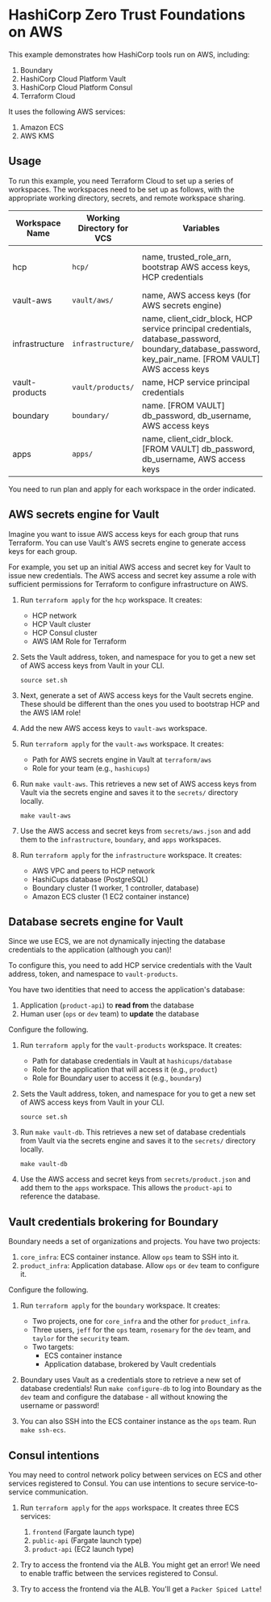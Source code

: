 # HashiCorp Zero Trust Foundations on AWS

This example demonstrates how HashiCorp tools run on AWS, including:

1. Boundary
1. HashiCorp Cloud Platform Vault
1. HashiCorp Cloud Platform Consul
1. Terraform Cloud

It uses the following AWS services:

1. Amazon ECS
1. AWS KMS

## Usage

To run this example, you need Terraform Cloud to set up a series of workspaces.
The workspaces need to be set up as follows, with the appropriate working directory, secrets,
and remote workspace sharing.

| Workspace Name | Working Directory for VCS | Variables | Remote State Sharing |
| ----------- | ----------- | ----------- | ----------- |
| hcp      | `hcp/` | name, trusted_role_arn, bootstrap AWS access keys, HCP credentials | infrastructure, consul, boundary, vault-aws |
| vault-aws      | `vault/aws/` | name, AWS access keys (for AWS secrets engine) |  |
| infrastructure      | `infrastructure/` | name, client_cidr_block, HCP service principal credentials, database_password, boundary_database_password, key_pair_name. [FROM VAULT] AWS access keys | boundary, apps, vault-products |
| vault-products | `vault/products/` | name, HCP service principal credentials | boundary |
| boundary      | `boundary/` | name. [FROM VAULT] db_password, db_username, AWS access keys | |
| apps      | `apps/` | name, client_cidr_block. [FROM VAULT] db_password, db_username, AWS access keys | |

You need to run plan and apply for each workspace in the order indicated.

## AWS secrets engine for Vault

Imagine you want to issue AWS access keys for each group that runs Terraform. You can use
Vault's AWS secrets engine to generate access keys for each group.

For example, you set up an initial AWS access and secret key for Vault to issue new
credentials. The AWS access and secret key assume a role with sufficient permissions
for Terraform to configure infrastructure on AWS.

1. Run `terraform apply` for the `hcp` workspace. It creates:
    - HCP network
    - HCP Vault cluster
    - HCP Consul cluster
    - AWS IAM Role for Terraform

1. Sets the Vault address, token, and namespace for you to get
   a new set of AWS access keys from Vault in your CLI.
   ```shell
   source set.sh
   ```

1. Next, generate a set of AWS access keys for the Vault secrets engine. These should be
   different than the ones you used to bootstrap HCP and the AWS IAM role!

1. Add the new AWS access keys to `vault-aws` workspace.

1. Run `terraform apply` for the `vault-aws` workspace. It creates:
    - Path for AWS secrets engine in Vault at `terraform/aws`
    - Role for your team (e.g., `hashicups`)

1. Run `make vault-aws`. This retrieves a new set of AWS access keys from Vault via
   the secrets engine and saves it to the `secrets/` directory locally.
   ```shell
   make vault-aws
   ```

1. Use the AWS access and secret keys from `secrets/aws.json` and add them to the
   `infrastructure`, `boundary`, and `apps` workspaces.

1. Run `terraform apply` for the `infrastructure` workspace. It creates:
    - AWS VPC and peers to HCP network
    - HashiCups database (PostgreSQL)
    - Boundary cluster (1 worker, 1 controller, database)
    - Amazon ECS cluster (1 EC2 container instance)

## Database secrets engine for Vault

Since we use ECS, we are not dynamically injecting the database credentials to the application
(although you can)!

To configure this, you need to add HCP service credentials with the Vault address, token, and
namespace to `vault-products`.

You have two identities that need to access the application's database:

1. Application (`product-api`) to __read from__ the database
1. Human user (`ops` or `dev` team) to __update__ the database

Configure the following.

1. Run `terraform apply` for the `vault-products` workspace. It creates:
    - Path for database credentials in Vault at `hashicups/database`
    - Role for the application that will access it (e.g., `product`)
    - Role for Boundary user to access it (e.g., `boundary`)

1. Sets the Vault address, token, and namespace for you to get
   a new set of AWS access keys from Vault in your CLI.
   ```shell
   source set.sh
   ```

1. Run `make vault-db`. This retrieves a new set of database credentials from Vault via
   the secrets engine and saves it to the `secrets/` directory locally.
   ```shell
   make vault-db
   ```

1. Use the AWS access and secret keys from `secrets/product.json` and add them to the
   `apps` workspace. This allows the `product-api` to reference the database.

## Vault credentials brokering for Boundary

Boundary needs a set of organizations and projects. You have two projects:

1. `core_infra`: ECS container instance. Allow `ops` team to SSH into it.
1. `product_infra`: Application database. Allow `ops` or `dev` team to configure it.

Configure the following.

1. Run `terraform apply` for the `boundary` workspace. It creates:
    - Two projects, one for `core_infra` and the other for `product_infra`.
    - Three users, `jeff` for the `ops` team, `rosemary` for the `dev` team,
      and `taylor` for the `security` team.
    - Two targets:
        - ECS container instance
        - Application database, brokered by Vault credentials

1. Boundary uses Vault as a credentials store to retrieve a new set of database credentials!
   Run `make configure-db` to log into Boundary as the `dev` team and configure the database -
   all without knowing the username or password!

1. You can also SSH into the ECS container instance as the `ops` team. Run `make ssh-ecs`.

## Consul intentions

You may need to control network policy between services on ECS and other services
registered to Consul. You can use intentions to secure service-to-service communication.

1. Run `terraform apply` for the `apps` workspace. It creates three ECS services:
    1. `frontend` (Fargate launch type)
    1. `public-api` (Fargate launch type)
    1. `product-api` (EC2 launch type)

1. Try to access the frontend via the ALB. You might get an error! We need to enable
   traffic between the services registered to Consul.

1. Try to access the frontend via the ALB. You'll get a `Packer Spiced Latte`!